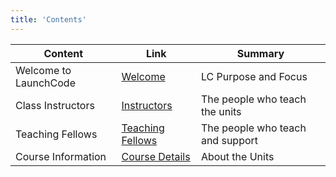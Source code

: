 ```yaml
---
title: 'Contents'
---
```


Content | Link | Summary
|----|------------|-------------|
Welcome to LaunchCode | [Welcome](../welcome/) | LC Purpose and Focus
Class Instructors | [Instructors](../instructors)  | The people who teach the units
Teaching Fellows | [Teaching Fellows](../teaching-fellows) | The people who teach and support
Course Information | [Course Details](../courses/) | About the Units 